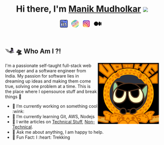 <h1 align="center">Hi there, I'm <a target="_blank" href="https://www.linkedin.com/in/manik-mudholkar-95295418b/" target="_blank">Manik Mudholkar</a> <img src="https://github.com/blackcater/blackcater/raw/main/images/Hi.gif" height="32" /></h1>
<p align='center'>
   <a target="_blank" href="https://www.linkedin.com/in/manik-mudholkar-95295418b/"><img height="25" src="https://raw.githubusercontent.com/ghost8395/ghost8395/main/Images/linkedin.png?raw=true"></a>&nbsp;&nbsp;
   <a target="_blank" href="https://dev.to/ghost8395"><img height="25" src="https://raw.githubusercontent.com/ghost8395/ghost8395/main/Images/devto.png?raw=true"></a>&nbsp;&nbsp;
   <a target="_blank" href="https://www.instagram.com/manikmudholkarr/"><img height="25" src="https://raw.githubusercontent.com/ghost8395/ghost8395/main/Images/instagram.png?raw=true"></a>&nbsp;&nbsp;
   <a target="_blank" href="https://medium.com/@manikmudholkar831995"><img height="25" src="https://raw.githubusercontent.com/ghost8395/ghost8395/main/Images/medium.png?raw=true"></a>&nbsp;&nbsp;
</p>

<br />


## <img src="https://raw.githubusercontent.com/ghost8395/ghost8395/main/Images/cat-typy.gif?raw=true" width="30"> 🛸 Who Am I ?!
<a href="#"><img align="right" src="https://raw.githubusercontent.com/ghost8395/ghost8395/main/Images/cat_banner.gif?raw=true" width="200 " height="200" /></a>

I'm a passionate self-taught full-stack web developer and a software engineer from India. 
My passion for software lies in dreaming up ideas and making them come true, solving one problem at a time.
This is the place where I opensource stuff and break things :rofl:
<ul>
<li> 🔭 I’m currently working on something cool :wink:</li>
<li> 🌱 I’m currently learning Git, AWS, Nodejs</li>
<li> 📝 I write articles on <a target="_blank" href="https://dev.to/ghost8395">Technical Stuff</a>, <a target="_blank" href="https://medium.com/@manikmudholkar831995">Non-Technical</a>.</li>
<li> 💬 Ask me about anything, I am happy to help.</li>
<li> 🎉 Fun Fact: I :heart: Trekking </li>
</ul>